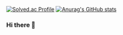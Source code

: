 [![Solved.ac Profile](http://mazassumnida.wtf/api/v2/generate_badge?boj=dlekgns6743)](https://solved.ac/dlekgns6743/)
[![Anurag's GitHub stats](https://github-readme-stats.vercel.app/api?username=yogongman)](https://github.com/yogongman/github-readme-stats)




### Hi there 👋

<!--
**yogongman/yogongman** is a ✨ _special_ ✨ repository because its `README.md` (this file) appears on your GitHub profile.

Here are some ideas to get you started:

- 🔭 I’m currently working on ...
- 🌱 I’m currently learning ...
- 👯 I’m looking to collaborate on ...
- 🤔 I’m looking for help with ...
- 💬 Ask me about ...
- 📫 How to reach me: ...
- 😄 Pronouns: ...
- ⚡ Fun fact: ...
-->
